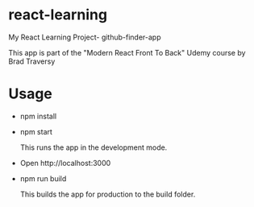 # react-learning
My React Learning Project- github-finder-app

This app is part of the "Modern React Front To Back" Udemy course by Brad Traversy

# Usage

- npm install

- npm start

  This runs the app in the development mode.

- Open http://localhost:3000

- npm run build

  This builds the app for production to the build folder.
